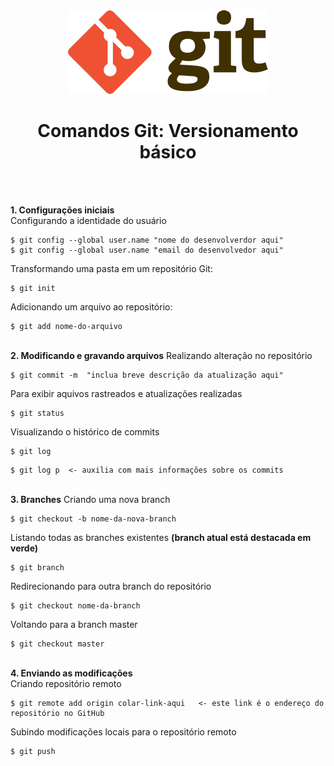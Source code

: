 <div align="center">
	<img src="./assets/git.png">
	<h1>Comandos Git: Versionamento básico</h1>
</div>
&nbsp;
     
&nbsp;       
**1. Configurações iniciais**  
Configurando a identidade do usuário
```
$ git config --global user.name "nome do desenvolverdor aqui"
$ git config --global user.name "email do desenvolvedor aqui"
```

Transformando uma pasta em um repositório Git:
```
$ git init 
```

Adicionando um arquivo ao repositório:
```
$ git add nome-do-arquivo
```
&nbsp;
&nbsp;       
**2. Modificando e gravando arquivos** 
Realizando alteração no repositório
```
$ git commit -m  "inclua breve descrição da atualização aqui"
```
Para exibir aquivos rastreados e atualizações realizadas 
```
$ git status
```
Visualizando o histórico de commits
```
$ git log  
```
```
$ git log p  <- auxilia com mais informações sobre os commits
```
&nbsp;
&nbsp;       
**3. Branches** 
Criando uma nova branch
```
$ git checkout -b nome-da-nova-branch
```

Listando todas as branches existentes **(branch atual está destacada em verde)**
```
$ git branch     
```

Redirecionando para outra branch do repositório
```
$ git checkout nome-da-branch
```

Voltando para a branch master
```
$ git checkout master    
```
&nbsp;
&nbsp;       
**4. Enviando as modificações**  
Criando repositório remoto 
```
$ git remote add origin colar-link-aqui   <- este link é o endereço do repositório no GitHub
```

Subindo modificações locais para o repositório remoto 
```
$ git push  
```
&nbsp;
&nbsp;     